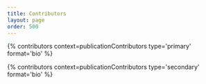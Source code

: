 ```yaml
---
title: Contributors
layout: page
order: 500
---
```


{% contributors context=publicationContributors type='primary' format='bio' %}

{% contributors context=publicationContributors type='secondary' format='bio' %}
